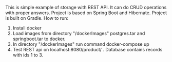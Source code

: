 This is simple example of storage with REST API. It can do CRUD operations with proper answers.
Project is based on Spring Boot and Hibernate.
Project is built on Gradle.
How to run:
1. Install docker
1. Load images from directory "/dockerImages" postgres.tar and springboot.tar to docker.
2. In directory "/dockerImages" run command docker-compose up
4. Test REST api on localhost:8080/product/  . Database contains records with ids 1 to 3. 

     